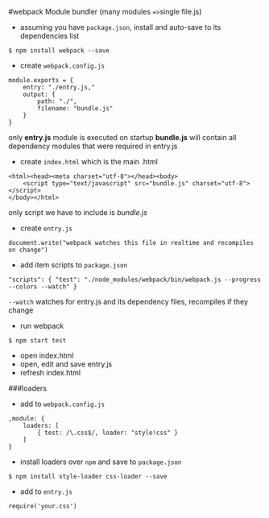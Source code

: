 #webpack
Module bundler (many modules `=>`single file.js)

* assuming you have `package.json`, install and auto-save to its dependencies list
```
$ npm install webpack --save
```


* create `webpack.config.js`
```
module.exports = {
    entry: "./entry.js,"
    output: {
        path: "./",
        filename: "bundle.js"
    }
}
```
only **entry.js** module is executed on startup
**bundle.js** will contain all dependency modules that were required in entry.js

* create `index.html` which is the main .html
```
<html><head><meta charset="utf-8"></head><body>
    <script type="text/javascript" src="bundle.js" charset="utf-8"></script>
</body></html>
```
 only script we have to include is *bundle.js*

* create `entry.js`
```
document.write("webpack watches this file in realtime and recompiles on change")
```

* add item scripts to `package.json`
```
"scripts": { "test": "./node_modules/webpack/bin/webpack.js --progress --colors --watch" }
```
`--watch` watches for entry.js and its dependency files, recompiles if they change

* run webpack
```
$ npm start test
```
* open index.html
* open, edit and save entry.js
* refresh index.html

###loaders


* add to `webpack.config.js`
```
,module: {
	loaders: [
		{ test: /\.css$/, loader: "style!css" }
	]
}
```
* install loaders over `npm` and save to `package.json`
```
$ npm install style-loader css-loader --save 
```

* add to `entry.js`

```
require('your.css')
```
